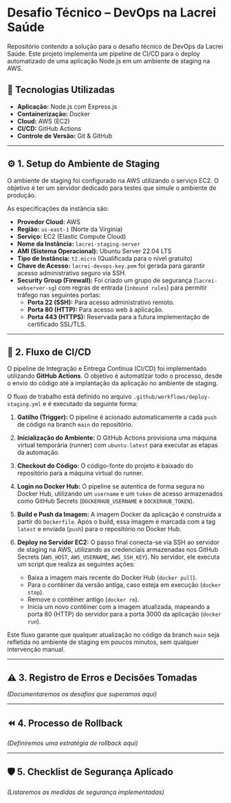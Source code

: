 # Desafio Técnico – DevOps na Lacrei Saúde

Repositório contendo a solução para o desafio técnico de DevOps da Lacrei Saúde. Este projeto implementa um pipeline de CI/CD para o deploy automatizado de uma aplicação Node.js em um ambiente de staging na AWS.

## 🚀 Tecnologias Utilizadas

- **Aplicação:** Node.js com Express.js
- **Containerização:** Docker
- **Cloud:** AWS (EC2)
- **CI/CD:** GitHub Actions
- **Controle de Versão:** Git & GitHub

---

## ⚙️ 1. Setup do Ambiente de Staging

O ambiente de staging foi configurado na AWS utilizando o serviço EC2. O objetivo é ter um servidor dedicado para testes que simule o ambiente de produção.

As especificações da instância são:

- **Provedor Cloud:** AWS
- **Região:** `us-east-1` (Norte da Virgínia)
- **Serviço:** EC2 (Elastic Compute Cloud)
- **Nome da Instância:** `lacrei-staging-server`
- **AMI (Sistema Operacional):** Ubuntu Server 22.04 LTS
- **Tipo de Instância:** `t2.micro` (Qualificada para o nível gratuito)
- **Chave de Acesso:** `lacrei-devops-key.pem` foi gerada para garantir acesso administrativo seguro via SSH.
- **Security Group (Firewall):** Foi criado um grupo de segurança (`lacrei-webserver-sg`) com regras de entrada (`inbound rules`) para permitir tráfego nas seguintes portas:
  - **Porta 22 (SSH):** Para acesso administrativo remoto.
  - **Porta 80 (HTTP):** Para acesso web à aplicação.
  - **Porta 443 (HTTPS):** Reservada para a futura implementação de certificado SSL/TLS.

---

## 🔄 2. Fluxo de CI/CD

O pipeline de Integração e Entrega Contínua (CI/CD) foi implementado utilizando **GitHub Actions**. O objetivo é automatizar todo o processo, desde o envio do código até a implantação da aplicação no ambiente de staging.

O fluxo de trabalho está definido no arquivo `.github/workflows/deploy-staging.yml` e é executado da seguinte forma:

1.  **Gatilho (Trigger):** O pipeline é acionado automaticamente a cada `push` de código na branch `main` do repositório.

2.  **Inicialização do Ambiente:** O GitHub Actions provisiona uma máquina virtual temporária (runner) com `ubuntu-latest` para executar as etapas da automação.

3.  **Checkout do Código:** O código-fonte do projeto é baixado do repositório para a máquina virtual do runner.

4.  **Login no Docker Hub:** O pipeline se autentica de forma segura no Docker Hub, utilizando um `username` e um `token` de acesso armazenados como GitHub Secrets (`DOCKERHUB_USERNAME` e `DOCKERHUB_TOKEN`).

5.  **Build e Push da Imagem:** A imagem Docker da aplicação é construída a partir do `Dockerfile`. Após o build, essa imagem é marcada com a tag `latest` e enviada (`push`) para o repositório no Docker Hub.

6.  **Deploy no Servidor EC2:** O passo final conecta-se via SSH ao servidor de staging na AWS, utilizando as credenciais armazenadas nos GitHub Secrets (`AWS_HOST`, `AWS_USERNAME`, `AWS_SSH_KEY`). No servidor, ele executa um script que realiza as seguintes ações:
    * Baixa a imagem mais recente do Docker Hub (`docker pull`).
    * Para o contêiner da versão antiga, caso esteja em execução (`docker stop`).
    * Remove o contêiner antigo (`docker rm`).
    * Inicia um novo contêiner com a imagem atualizada, mapeando a porta 80 (HTTP) do servidor para a porta 3000 da aplicação (`docker run`).

Este fluxo garante que qualquer atualização no código da branch `main` seja refletida no ambiente de staging em poucos minutos, sem qualquer intervenção manual.

---

## ⚠️ 3. Registro de Erros e Decisões Tomadas

*(Documentaremos os desafios que superamos aqui)*

---

## ⏪ 4. Processo de Rollback

*(Definiremos uma estratégia de rollback aqui)*

---

## 🛡️ 5. Checklist de Segurança Aplicado

*(Listaremos as medidas de segurança implementadas)*